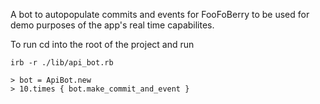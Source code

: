 A bot to autopopulate commits and events for FooFoBerry to be used for demo
purposes of the app's real time capabilites.

To run cd into the root of the project and run

```
irb -r ./lib/api_bot.rb

> bot = ApiBot.new
> 10.times { bot.make_commit_and_event }
```
